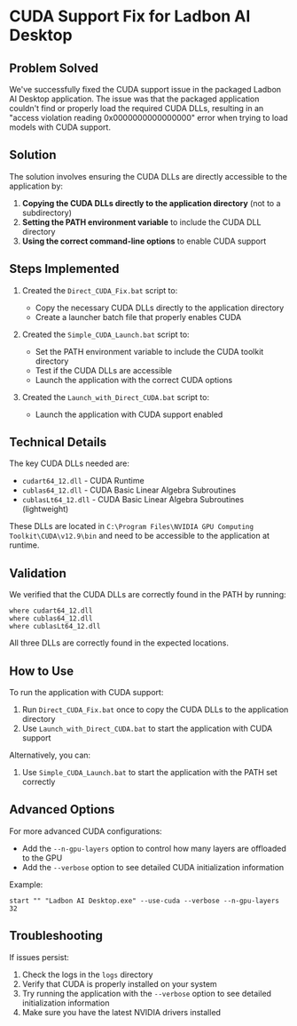 # CUDA Support Fix for Ladbon AI Desktop

## Problem Solved

We've successfully fixed the CUDA support issue in the packaged Ladbon AI Desktop application. The issue was that the packaged application couldn't find or properly load the required CUDA DLLs, resulting in an "access violation reading 0x0000000000000000" error when trying to load models with CUDA support.

## Solution

The solution involves ensuring the CUDA DLLs are directly accessible to the application by:

1. **Copying the CUDA DLLs directly to the application directory** (not to a subdirectory)
2. **Setting the PATH environment variable** to include the CUDA DLL directory
3. **Using the correct command-line options** to enable CUDA support

## Steps Implemented

1. Created the `Direct_CUDA_Fix.bat` script to:
   - Copy the necessary CUDA DLLs directly to the application directory
   - Create a launcher batch file that properly enables CUDA

2. Created the `Simple_CUDA_Launch.bat` script to:
   - Set the PATH environment variable to include the CUDA toolkit directory
   - Test if the CUDA DLLs are accessible
   - Launch the application with the correct CUDA options

3. Created the `Launch_with_Direct_CUDA.bat` script to:
   - Launch the application with CUDA support enabled

## Technical Details

The key CUDA DLLs needed are:
- `cudart64_12.dll` - CUDA Runtime
- `cublas64_12.dll` - CUDA Basic Linear Algebra Subroutines
- `cublasLt64_12.dll` - CUDA Basic Linear Algebra Subroutines (lightweight)

These DLLs are located in `C:\Program Files\NVIDIA GPU Computing Toolkit\CUDA\v12.9\bin` and need to be accessible to the application at runtime.

## Validation

We verified that the CUDA DLLs are correctly found in the PATH by running:
```
where cudart64_12.dll
where cublas64_12.dll
where cublasLt64_12.dll
```

All three DLLs are correctly found in the expected locations.

## How to Use

To run the application with CUDA support:

1. Run `Direct_CUDA_Fix.bat` once to copy the CUDA DLLs to the application directory
2. Use `Launch_with_Direct_CUDA.bat` to start the application with CUDA support

Alternatively, you can:
1. Use `Simple_CUDA_Launch.bat` to start the application with the PATH set correctly

## Advanced Options

For more advanced CUDA configurations:
- Add the `--n-gpu-layers` option to control how many layers are offloaded to the GPU
- Add the `--verbose` option to see detailed CUDA initialization information

Example:
```
start "" "Ladbon AI Desktop.exe" --use-cuda --verbose --n-gpu-layers 32
```

## Troubleshooting

If issues persist:
1. Check the logs in the `logs` directory
2. Verify that CUDA is properly installed on your system
3. Try running the application with the `--verbose` option to see detailed initialization information
4. Make sure you have the latest NVIDIA drivers installed
